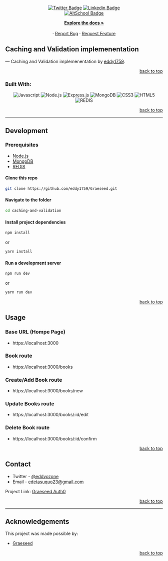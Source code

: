 <!-- Back to Top Navigation Anchor -->

<a name="readme-top"></a>

<!-- Project Shields -->
<div align="center">

[![Twitter Badge](https://img.shields.io/badge/-@eddyozone-1ca0f1?style=for-the-badge&logo=twitter&logoColor=white&link=https://twitter.com/eddyozone)](https://twitter.com/eddyozone)
  [![Linkedin Badge](https://img.shields.io/badge/-EdetAsuquo-blue?style=for-the-badge&logo=Linkedin&logoColor=white&link=https://www.linkedin.com/in/edet-e-asuquo)](https://www.linkedin.com/in/edet-e-asuquo)
  <br>
  [![AltSchool Badge](https://media.licdn.com/dms/image/C4D0BAQHu1uUVmUzWHw/company-logo_200_200/0/1672004393727?e=1687392000&v=beta&t=PbCIsWugjj9y3R2zH6jPd5P0b_b-GjI9XfLvg_a18ns)](https://www.linkedin.com/company/graeseed/)
</div>

<div>
    <p align="center">
        <a href="https://github.com/eddy1759/Graeseed/tree/main/caching-and-validation#readme"><strong>Explore the docs »</strong></a>
         <br />
        <br />
        ·
        <a href="https://github.com/eddy1759/Graeseed/tree/main/caching-and-validation/issues">Report Bug</a>
        ·
        <a href="https://github.com/eddy1759/Graeseed/tree/main/caching-and-validation/issues">Request Feature</a>
    </p>
</div>

<!-- About the Task -->
## Caching and Validation implemenentation

&mdash; Caching and Validation implemenentation by <a href="https://www.github.com/eddy1759">eddy1759</a>.

<p align="right"><a href="#readme-top">back to top</a></p>

### Built With:
<div align="center">

![Javascript][javascript]
![Node.js][node]
![Express.js][express]
![MongoDB][mongodb]
![CSS3][CSS3]
![HTML5][HTML5]
![REDIS][redis]

</div>

<p align="right"><a href="#readme-top">back to top</a></p>

---

## Development

### Prerequisites

- [Node.js](https://nodejs.org/en/download/)
- [MongoDB](https://www.mongodb.com/docs/manual/installation/)
- [REDIS](https://redis.io/)

#### Clone this repo

```sh
git clone https://github.com/eddy1759/Graeseed.git
```

#### Navigate to the folder

```sh
cd caching-and-validation
```

#### Install project dependencies
```sh
npm install
```

or

```sh
yarn install
```

#### Run a development server

```sh
npm run dev
```

or

```sh
yarn run dev
```
<p align="right"><a href="#readme-top">back to top</a></p>

<!-- Usage -->
## Usage

### Base URL (Hompe Page)

- https://localhost:3000

### Book route
- https://localhost:3000/books

### Create/Add Book route
- https://localhost:3000/books/new

### Update Books route
- https://localhost:3000/books/:id/edit

### Delete Book route
- https://localhost:3000/books/:id/confirm

<p align="right"><a href="#readme-top">back to top</a></p>

<!-- Contact -->

## Contact

- Twitter - [@eddyozone](https://twitter.com/eddyozone)
- Email - edetasuquo23@gmail.com

Project Link: [Graeseed Auth0](https://github.com/eddy1759/Graeseed/tree/main/caching-and-validation)

<p align="right"><a href="#readme-top">back to top</a></p>

---

<!-- Acknowledgements -->

## Acknowledgements

This project was made possible by:

- [Graeseed](https://www.linkedin.com/company/graeseed/)

<p align="right"><a href="#readme-top">back to top</a></p>

<!-- Markdown Links & Images -->

[javascript]: https://img.shields.io/badge/javascript-%23323330.svg?style=for-the-badge&logo=javascript&logoColor=%23F7DF1C
[node]: https://img.shields.io/badge/node.js-6DA55F?style=for-the-badge&logo=node.js&logoColor=white
[express]: https://img.shields.io/badge/express.js-%23404d59.svg?style=for-the-badge&logo=express&logoColor=%2361DAFB
[mongodb]: https://img.shields.io/badge/MongoDB-%234ea94b.svg?style=for-the-badge&logo=mongodb&logoColor=white
[CSS3]: https://img.shields.io/badge/css3-%231572B6.svg?style=for-the-badge&logo=css3&logoColor=white
[HTML5]: https://img.shields.io/badge/html5-%23E34F26.svg?style=for-the-badge&logo=html5&logoColor=white
[redis]: https://img.shields.io/badge/redis-%23DD0031.svg?&style=for-the-badge&logo=redis&logoColor=white